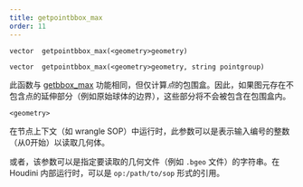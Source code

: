 ```yaml
---
title: getpointbbox_max
order: 11
---
```

`vector  getpointbbox_max(<geometry>geometry)`

`vector  getpointbbox_max(<geometry>geometry, string pointgroup)`

此函数与 [getbbox_max](getbbox_max.html "返回几何体的包围盒最大值") 功能相同，但仅计算*点*的包围盒。因此，如果图元存在不包含点的延伸部分（例如原始球体的边界），这些部分将不会被包含在包围盒内。

`<geometry>`

在节点上下文（如 wrangle SOP）中运行时，此参数可以是表示输入编号的整数（从0开始）以读取几何体。

或者，该参数可以是指定要读取的几何文件（例如 `.bgeo` 文件）的字符串。在 Houdini 内部运行时，可以是 `op:/path/to/sop` 形式的引用。